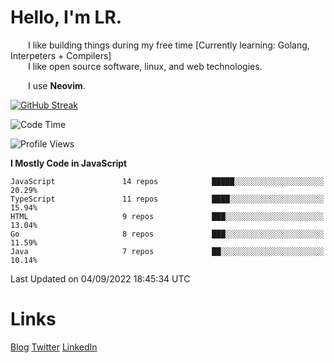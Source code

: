 # Hello, I'm LR. 

  I like building things during my free time [Currently learning: Golang, Interpeters + Compilers]  
  I like open source software, linux, and web technologies.
    
  I use **Neovim**.  
  
[![GitHub Streak](https://github-readme-streak-stats.herokuapp.com?user=laureanray&theme=ayu-light&hide_border=true)](https://git.io/streak-stats)

<!--START_SECTION:waka-->
![Code Time](http://img.shields.io/badge/Code%20Time-0%20secs-blue)

![Profile Views](http://img.shields.io/badge/Profile%20Views-37-blue)

**I Mostly Code in JavaScript** 

```text
JavaScript               14 repos            █████░░░░░░░░░░░░░░░░░░░░   20.29% 
TypeScript               11 repos            ████░░░░░░░░░░░░░░░░░░░░░   15.94% 
HTML                     9 repos             ███░░░░░░░░░░░░░░░░░░░░░░   13.04% 
Go                       8 repos             ███░░░░░░░░░░░░░░░░░░░░░░   11.59% 
Java                     7 repos             ██░░░░░░░░░░░░░░░░░░░░░░░   10.14%

```



 Last Updated on 04/09/2022 18:45:34 UTC
<!--END_SECTION:waka-->

# Links
[Blog](https://lr.hashnode.dev)
[Twitter](https://twitter.com/laureanray)
[LinkedIn](https://linkedin.com/in/laureanray)
